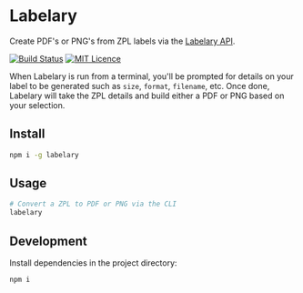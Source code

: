 # Labelary

Create PDF's or PNG's from ZPL labels via the [Labelary API](http://labelary.com/service.html).

[![Build Status](https://travis-ci.org/justintime50/labelary.svg?branch=master)](https://travis-ci.org/justintime50/labelary)
[![MIT Licence](https://badges.frapsoft.com/os/mit/mit.svg?v=103)](https://opensource.org/licenses/mit-license.php)

When Labelary is run from a terminal, you'll be prompted for details on your label to be generated such as `size`, `format`, `filename`, etc. Once done, Labelary will take the ZPL details and build either a PDF or PNG based on your selection.

## Install

```bash
npm i -g labelary
```

## Usage

```bash
# Convert a ZPL to PDF or PNG via the CLI
labelary
```

## Development

Install dependencies in the project directory:

```bash
npm i
```
